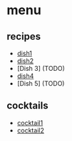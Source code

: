 # menu

## recipes

* [dish1](./dishes/dish1.md)
* [dish2](./dishes/dish2.md)
* [Dish 3] (TODO)
* [dish4](./dishes/dish4.md)
* [Dish 5] (TODO)

## cocktails

* [cocktail1](./cocktails/cocktail1.md)
* [cocktail2](./cocktails/cocktail2.md)
